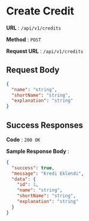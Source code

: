 # Create Credit

**URL** : `/api/v1/credits`

**Method** : `POST`

**Request URL** : `/api/v1/credits`
## Request Body

```json
{
  "name": "string",
  "shortName": "string",
  "explanation": "string"
}
```
## Success Responses

**Code** : `200 OK`

**Sample Response Body** :

```json
{
  "success": true,
  "message": "Kredi Eklendi",
  "data": {
    "id": 1,
    "name": "string",
    "shortName": "string",
    "explanation": "string"
  }
}
```